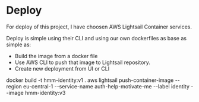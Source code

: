 # Deploy

For deploy of this project, I have choosen AWS Lightsail Container services. 

Deploy is simple using their CLI and using our own dockerfiles as base as simple as:

* Build the image from a docker file
* Use AWS CLI to push that image to Lightsail repository.
* Create new deployment from UI or CLI


docker build -t hmm-identity:v1 .
aws lightsail push-container-image --region eu-central-1 --service-name auth-help-motivate-me --label identity --image hmm-identity:v3